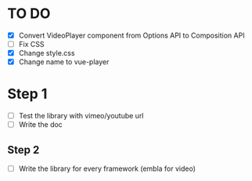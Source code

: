 # TO DO
- [x] Convert VideoPlayer component from Options API to Composition API
- [ ] Fix CSS
- [x] Change style.css
- [x] Change name to vue-player

# Step 1
- [ ] Test the library with vimeo/youtube url
- [ ] Write the doc

## Step 2
- [ ] Write the library for every framework (embla for video)
